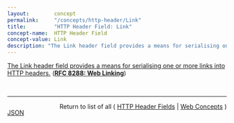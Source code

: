 ```yaml
---
layout:        concept
permalink:     "/concepts/http-header/Link"
title:         "HTTP Header Field: Link"
concept-name:  HTTP Header Field
concept-value: Link
description: "The Link header field provides a means for serialising one or more links into HTTP headers."
---
```


[The Link header field provides a means for serialising one or more links into HTTP headers.](https://datatracker.ietf.org/doc/html/rfc8288#section-3 "Read documentation for HTTP Header Field &#34;Link&#34;") (**[RFC 8288: Web Linking](/specs/IETF/RFC/8288 "This specification defines a way to indicate the relationships between resources on the Web (&#34;links&#34;) and the type of those relationships (&#34;link relation types&#34;). It also defines the use of such links in HTTP headers with the Link header field.")**)

<br/>
<hr/>

<p style="float : left"><a href="./Link.json" title="JSON representing this particular Web Concept value">JSON</a></p>
<p style="text-align: right">Return to list of all ( <a href="../http-header/">HTTP Header Fields</a> | <a href="../">Web Concepts</a> )</p>

